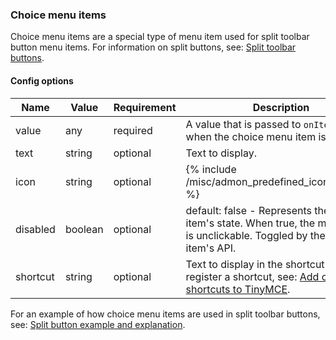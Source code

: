 ### Choice menu items

Choice menu items are a special type of menu item used for split toolbar button menu items. For information on split buttons, see: [Split toolbar buttons]({{site.baseurl}}/how-to-guides/creating-custom-ui-components/toolbar-buttons/custom-split-toolbar-button/).

#### Config options

| Name | Value | Requirement | Description |
| ---- | ----- | ----------- | ----------- |
| value | any | required | A value that is passed to `onItemAction` when the choice menu item is clicked. |
| text | string | optional | Text to display. |
| icon | string | optional | {% include /misc/admon_predefined_icons_only.md %} |
| disabled | boolean | optional | default: false - Represents the menu item's state. When true, the menu item is unclickable. Toggled by the menu item's API. |
| shortcut | string | optional | Text to display in the shortcut label. To register a shortcut, see: [Add custom shortcuts to TinyMCE]({{site.baseurl}}/how-to-guides/creating-custom-ui-components/shortcuts/). |

For an example of how choice menu items are used in split toolbar buttons, see: [Split button example and explanation]({{site.baseurl}}/how-to-guides/creating-custom-ui-components/toolbar-buttons/custom-split-toolbar-button/#splitbuttonexampleandexplanation).